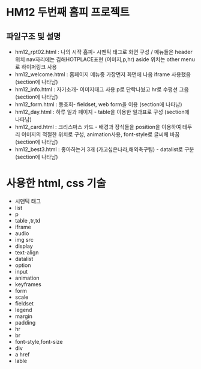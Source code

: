 HM12 두번째 홈피 프로젝트
=================================
파일구조 및 설명
--------------------------
* hm12_rpt02.html : 나의 시작 홈피- 시멘틱 태그로 화면 구성   / 메뉴들은 header위치 nav자리에는 김해HOTPLACE표현 (이미지,p,hr) aside 위치는 other menu로 하이퍼링크 사용 
* hm12_welcome.html :  홈페이지 메뉴중 가장먼저 화면에 나옴 iframe 사용했음 (section에 나타남)
* hm12_info.html :  자기소개- 이미지태그 사용 p로 단락나눴고 hr로 수평선 그음 (section에 나타남)
* hm12_form.html : 동호회- fieldset, web form을 이용 (section에 나타남)
* hm12_day.html : 하루 일과 페이지 - table을 이용한 일과표로 구성 (section에 나타남)
* hm12_card.html : 크리스마스 카드 - 배경과 장식들을 position을 이용하여 테두리 이미지의 적절한 위치로 구성, animation사용, font-style로 글씨체 바꿈 (section에 나타남) 
* hm12_best3.html : 좋아하는거 3개 (가고싶은나라,해외축구팀) - datalist로 구분 (section에 나타남)

사용한 html, css 기술
==============================
* 시맨틱 태그
* list
* p
* table ,tr,td
* iframe
* audio
* img src
* display
* text-align
* datalist
* option
* input
* animation
* keyframes
* form
* scale
* fieldset
* legend
* margin
* padding
* hr
* br
* font-style,font-size
* div
* a href
* lable

